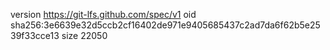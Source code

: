version https://git-lfs.github.com/spec/v1
oid sha256:3e6639e32d5ccb2cf16402de971e9405685437c2ad7da6f62b5e2539f33cce13
size 22050
